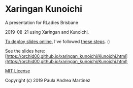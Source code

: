 # Xaringan Kunoichi
A presentation for RLadies Brisbane 

2019-08-21 using Xaringan and Kunoichi.

[To deploy slides online](https://github.com/yihui/xaringan/wiki/Deploy-Slides-Online), I've followed [these steps](http://annaken.github.io/hosting-revealjs-presentation-github-pages). :)


See the slides here: [https://orchid00.github.io/xaringan_kunoichi/Kunoichi.html](https://orchid00.github.io/xaringan_kunoichi/Kunoichi.html)

[MIT License](LICENSE.md)

Copyright (c) 2019 Paula Andrea Martinez


